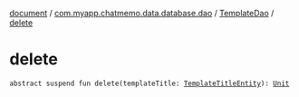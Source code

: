 [document](../../index.md) / [com.myapp.chatmemo.data.database.dao](../index.md) / [TemplateDao](index.md) / [delete](./delete.md)

# delete

`abstract suspend fun delete(templateTitle: `[`TemplateTitleEntity`](../../com.myapp.chatmemo.data.database.entity/-template-title-entity/index.md)`): `[`Unit`](https://kotlinlang.org/api/latest/jvm/stdlib/kotlin/-unit/index.html)